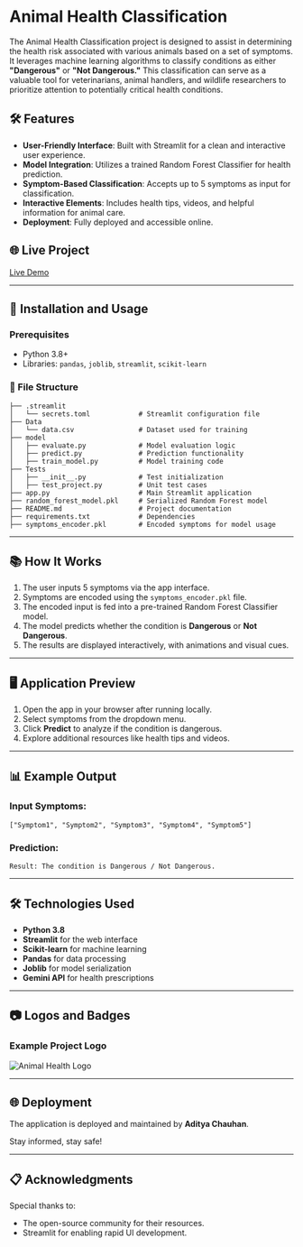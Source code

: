 # Animal Health Classification

The Animal Health Classification project is designed to assist in determining the health risk associated with various animals based on a set of symptoms. It leverages machine learning algorithms to classify conditions as either **"Dangerous"** or **"Not Dangerous."** This classification can serve as a valuable tool for veterinarians, animal handlers, and wildlife researchers to prioritize attention to potentially critical health conditions.

## 🛠️ Features

- **User-Friendly Interface**: Built with Streamlit for a clean and interactive user experience.
- **Model Integration**: Utilizes a trained Random Forest Classifier for health prediction.
- **Symptom-Based Classification**: Accepts up to 5 symptoms as input for classification.
- **Interactive Elements**: Includes health tips, videos, and helpful information for animal care.
- **Deployment**: Fully deployed and accessible online.

## 🌐 Live Project

[Live Demo](https://animal-health-classification-preciptions-a-07.streamlit.app)

---

## 🚀 Installation and Usage

### Prerequisites

- Python 3.8+
- Libraries: `pandas`, `joblib`, `streamlit`, `scikit-learn`

### 📁 File Structure

```
├── .streamlit
│   └── secrets.toml            # Streamlit configuration file
├── Data
│   └── data.csv                # Dataset used for training
├── model
│   ├── evaluate.py             # Model evaluation logic
│   ├── predict.py              # Prediction functionality
│   ├── train_model.py          # Model training code
├── Tests
│   ├── __init__.py             # Test initialization
│   ├── test_project.py         # Unit test cases
├── app.py                      # Main Streamlit application
├── random_forest_model.pkl     # Serialized Random Forest model
├── README.md                   # Project documentation
├── requirements.txt            # Dependencies
├── symptoms_encoder.pkl        # Encoded symptoms for model usage
```
---

## 📚 How It Works

1. The user inputs 5 symptoms via the app interface.
2. Symptoms are encoded using the `symptoms_encoder.pkl` file.
3. The encoded input is fed into a pre-trained Random Forest Classifier model.
4. The model predicts whether the condition is **Dangerous** or **Not Dangerous**.
5. The results are displayed interactively, with animations and visual cues.

---

## 🖥️ Application Preview

1. Open the app in your browser after running locally.
2. Select symptoms from the dropdown menu.
3. Click **Predict** to analyze if the condition is dangerous.
4. Explore additional resources like health tips and videos.

---

## 📊 Example Output

### Input Symptoms:
```
["Symptom1", "Symptom2", "Symptom3", "Symptom4", "Symptom5"]
```

### Prediction:
```
Result: The condition is Dangerous / Not Dangerous.
```

---

## 🛠️ Technologies Used

- **Python 3.8**
- **Streamlit** for the web interface
- **Scikit-learn** for machine learning
- **Pandas** for data processing
- **Joblib** for model serialization
- **Gemini API** for health prescriptions

---

## 📷 Logos and Badges

### Example Project Logo

![Animal Health Logo](https://s.tmimgcdn.com/scr/1204x1146/157100/animal-health-logo-template_157138-original.png)

---

## 🌐 Deployment

The application is deployed and maintained by **Aditya Chauhan**.

Stay informed, stay safe!

---

## 📋 Acknowledgments

Special thanks to:

- The open-source community for their resources.
- Streamlit for enabling rapid UI development.
